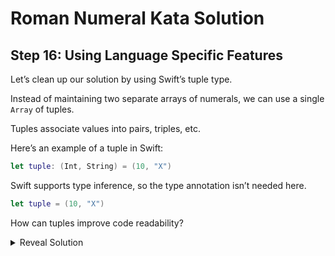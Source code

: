 # Roman Numeral Kata Solution

## Step 16: Using Language Specific Features

Let’s clean up our solution by using Swift’s tuple type.

Instead of maintaining two separate arrays of numerals, we can use a single `Array` of tuples.

Tuples associate values into pairs, triples, etc.

Here’s an example of a tuple in Swift:

```swift
let tuple: (Int, String) = (10, "X")
```

Swift supports type inference, so the type annotation isn’t needed here.

```swift
let tuple = (10, "X")
```


How can tuples improve code readability?

<details>

<summary>Reveal Solution</summary>

### Here's what I came up with

```swift
enum RomanError: Error {
    case numberOutOfRange
}

fileprivate let numerals = [(1000, "M"), (900, "CM"), (500, "D"),
                (400, "CD"), (100, "C"), (90, "XC"),
                (50, "L"), (40, "XL"), (10, "X"),
                (9, "IX"), (5, "V"), (4, "IV"), (1, "I")
]

struct RomanFormatter {
    func format(_ number: Int) throws -> String {
        var arabic = number
        var roman = ""
        
        guard (1...3999).contains(arabic) else {
            throw RomanError.numberOutOfRange
        }

        for (arabicNumeral, romanNumeral) in numerals {
            while arabic >= arabicNumeral {
                roman += romanNumeral
                arabic -= arabicNumeral
            }
        }
        
        return roman
    }
}
```

Note: We also moved the constants to the top level of the file where `RomanFormatter` is implemented.

### An Alternate Solution

There’s a slightly different solution using the global `zip()` function. You might’ve noticed this in our test suite.

Here’s how we could use `zip()` to create a `numerals` array:

```swift
fileprivate let numerals = zip(
    [1000, 900, 500, 400, 100, 90, 50, 40, 10, 9, 5, 4, 1],
    ["M", "CM", "D", "CD", "C", "XC", "L", "XL", "X", "IX", "V", "IV", "I"]
)
```

Note: We make the constant `fileprivate` to restrict access to it to this file’s code.

The `zip()` function pairs elements from two sequences. It’s like a zipper. The result can be iterated with a `for`
loop.

```swift
let array = zip([1, 2, 3], ["one", "two", "three"])

for (a, b) in array {
    print("\(a): \(b)")
}
// => (1, one)
// => (2, two)
// => (3, three)
```

Using the `zip()` function might be easier to read than the raw array of tuples, but it’s subjective.

#### Here's what that alternate solution would look like:

```swift
enum RomanError: Error {
    case numberOutOfRange
}

fileprivate let numerals = zip(
    [1000, 900, 500, 400, 100, 90, 50, 40, 10, 9, 5, 4, 1],
    ["M", "CM", "D", "CD", "C", "XC", "L", "XL", "X", "IX", "V", "IV", "I"]
)

struct RomanFormatter {
    func format(_ number: Int) throws -> String {
        var arabic = number
        var roman = ""
        
        guard (1...3999).contains(arabic) else {
            throw RomanError.numberOutOfRange
        }
        
        for (arabicNumeral, romanNumeral) in numerals {
            while arabic >= arabicNumeral {
                roman += romanNumeral
                arabic -= arabicNumeral
            }
        }
        
        return roman
    }
}
```

</details>
